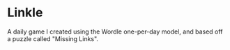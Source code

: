 # Linkle
A daily game I created using the Wordle one-per-day model, and based off a puzzle called "Missing Links".
